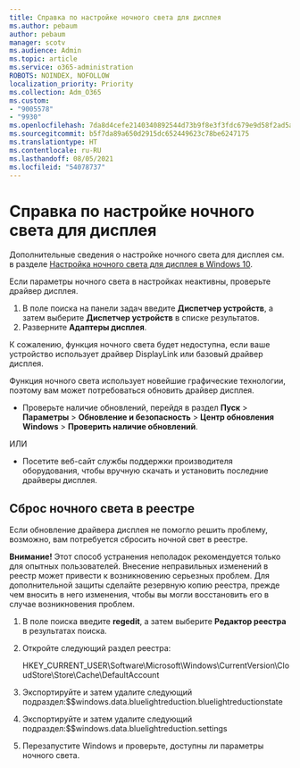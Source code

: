 ```yaml
---
title: Справка по настройке ночного света для дисплея
ms.author: pebaum
author: pebaum
manager: scotv
ms.audience: Admin
ms.topic: article
ms.service: o365-administration
ROBOTS: NOINDEX, NOFOLLOW
localization_priority: Priority
ms.collection: Adm_O365
ms.custom:
- "9005578"
- "9930"
ms.openlocfilehash: 7da8d4cefe2140340892544d73b9f8e3f3fdc679e9d58f2ad5ac12bf30830c5c
ms.sourcegitcommit: b5f7da89a650d2915dc652449623c78be6247175
ms.translationtype: HT
ms.contentlocale: ru-RU
ms.lasthandoff: 08/05/2021
ms.locfileid: "54078737"
---
```

# <a name="help-with-the-night-light-display-setting"></a>Справка по настройке ночного света для дисплея

Дополнительные сведения о настройке ночного света для дисплея см. в разделе [Настройка ночного света для дисплея в Windows 10](https://support.microsoft.com/windows/set-your-display-for-night-time-in-windows-10-18fe903a-e0a1-8326-4c68-fd23d7aaf136).

Если параметры ночного света в настройках неактивны, проверьте драйвер дисплея. 

1. В поле поиска на панели задач введите **Диспетчер устройств**, а затем выберите **Диспетчер устройств** в списке результатов.
1. Разверните **Адаптеры дисплея**. 

К сожалению, функция ночного света будет недоступна, если ваше устройство использует драйвер DisplayLink или базовый драйвер дисплея.

Функция ночного света использует новейшие графические технологии, поэтому вам может потребоваться обновить драйвер дисплея.  

- Проверьте наличие обновлений, перейдя в раздел **Пуск** > **Параметры** > **Обновление и безопасность** > **Центр обновления Windows** > **Проверить наличие обновлений**.  

ИЛИ

- Посетите веб-сайт службы поддержки производителя оборудования, чтобы вручную скачать и установить последние драйверы дисплея.

## <a name="reset-night-light-in-the-registry"></a>Сброс ночного света в реестре

Если обновление драйвера дисплея не помогло решить проблему, возможно, вам потребуется сбросить ночной свет в реестре.  

**Внимание!** Этот способ устранения неполадок рекомендуется только для опытных пользователей. Внесение неправильных изменений в реестр может привести к возникновению серьезных проблем. Для дополнительной защиты сделайте резервную копию реестра, прежде чем вносить в него изменения, чтобы вы могли восстановить его в случае возникновения проблем.

1. В поле поиска введите **regedit**, а затем выберите **Редактор реестра** в результатах поиска.

1. Откройте следующий раздел реестра: 

    HKEY_CURRENT_USER\Software\Microsoft\Windows\CurrentVersion\CloudStore\Store\Cache\DefaultAccount

1. Экспортируйте и затем удалите следующий подраздел:$$windows.data.bluelightreduction.bluelightreductionstate

1. Экспортируйте и затем удалите следующий подраздел:$$windows.data.bluelightreduction.settings

1. Перезапустите Windows и проверьте, доступны ли параметры ночного света.


